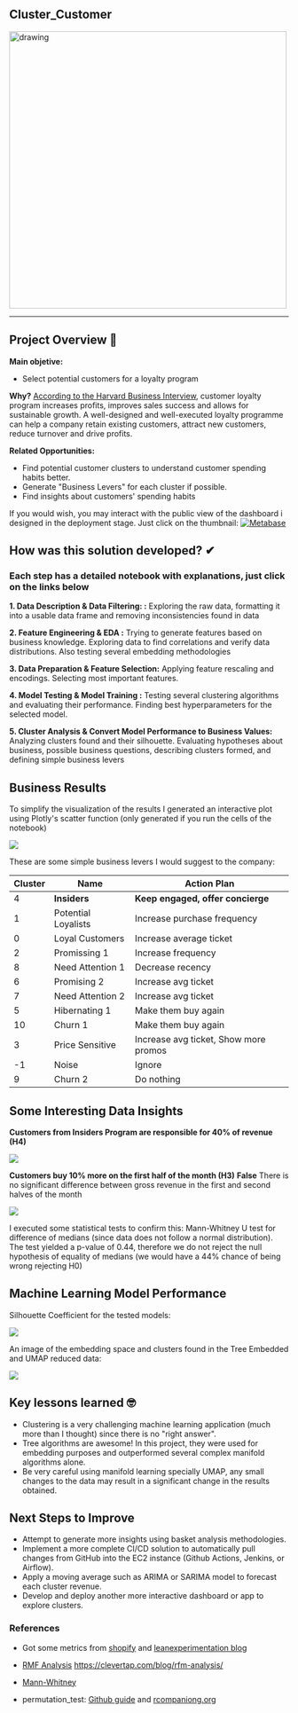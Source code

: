 ## Cluster_Customer

<img src="./reports/figures/clustering.jpg" alt="drawing" width="500"/>

-----

## Project Overview 🎯
**Main objetive:** 
- Select potential customers for a loyalty program 

**Why?** 
[According to the Harvard Business Interview](https://hbr.org/1995/05/do-rewards-really-create-loyalty), customer loyalty program increases profits, improves sales success and allows for sustainable growth. A well-designed and well-executed loyalty programme can help a company retain existing customers, attract new customers, reduce turnover and drive profits.

**Related Opportunities:** 
- Find potential customer clusters to understand customer spending habits better.
- Generate "Business Levers" for each cluster if possible.
- Find insights about customers' spending habits

If you would wish, you may interact with the public view of the dashboard i designed in the deployment stage. Just click on the thumbnail:
[<img alt = "Metabase" src="https://www.vectorlogo.zone/logos/metabase/metabase-ar21.svg">](https://insiders-project-metabase.herokuapp.com/public/dashboard/1b6ee0b6-54ad-480d-84e0-48db2d6c5637)

## How was this solution developed? ✔
### Each step has a detailed notebook with explanations, just click on the links below

**1. Data Description & Data Filtering: :** Exploring the raw data, formatting it into a usable data frame and removing inconsistencies found in data


**2. Feature Engineering & EDA :** Trying to generate features based on business knowledge. Exploring data to find correlations and verify data distributions. Also testing several embedding methodologies


**3. Data Preparation & Feature Selection:** Applying feature rescaling and encodings. Selecting most important features.


**4. Model Testing & Model Training :** Testing several clustering algorithms and evaluating their performance. Finding best hyperparameters for the selected model.


**5. Cluster Analysis & Convert Model Performance to Business Values:** Analyzing clusters found and their silhouette.  Evaluating hypotheses about business, possible business questions, describing clusters formed, and defining simple business levers


## Business Results

To simplify the visualization of the results I generated an interactive plot using Plotly's scatter function (only generated if you run the cells of the notebook)

![](./reports/figures/RFM.png)


These are some simple business levers I would suggest to the company:

| Cluster | Name | Action Plan  |
|-|-|-|
| 4 | **Insiders** | **Keep engaged, offer concierge**  |
| 1 | Potential Loyalists | Increase purchase frequency  |
| 0 | Loyal Customers | Increase average ticket  |
| 2 | Promissing 1 | Increase frequency  |
| 8 | Need Attention 1 | Decrease recency  |
| 6 | Promising 2 | Increase avg ticket  |
| 7 | Need Attention 2 | Increase avg ticket |
| 5 | Hibernating 1| Make them buy again |
| 10 | Churn 1 |Make them buy again |
| 3 | Price Sensitive | Increase avg ticket, Show more promos |
| -1 | Noise | Ignore |
| 9 | Churn 2 | Do nothing |

## Some Interesting Data Insights

**Customers from Insiders Program are responsible for 40% of revenue (H4)**

![](./reports/figures/H4.png)

**Customers buy 10% more on the first half of the month (H3)**
**False** There is no significant difference between gross revenue in the first and second halves of the month

![](./reports/figures/H3_1.png)

I executed some statistical tests to confirm this: Mann-Whitney U test for difference of medians (since data does not follow a normal distribution). The test yielded a p-value of 0.44, therefore we do not reject the null hypothesis of equality of medians (we would have a 44% chance of being wrong rejecting H0)


## Machine Learning Model Performance

Silhouette Coefficient for the tested models:

![](./reports/figures/Silhouette_score.png)

An image of the embedding space and clusters found in the Tree Embedded and UMAP reduced data:

![](./reports/figures/UMAP_2.png)
## Key lessons learned 🤓
- Clustering is a very challenging machine learning application (much more than I thought) since there is no "right answer".
- Tree algorithms are awesome! In this project, they were used for embedding purposes and outperformed several complex manifold algorithms alone.
- Be very careful using manifold learning specially UMAP, any small changes to the data may result in a significant change in the results obtained.

## Next Steps to Improve
- Attempt to generate more insights using basket analysis methodologies.
- Implement a more complete CI/CD solution to automatically pull changes from GitHub into the EC2 instance (Github Actions, Jenkins, or Airflow).
- Apply a moving average such as ARIMA or SARIMA model to forecast each cluster revenue.
- Develop and deploy another more interactive dashboard or app to explore clusters.

### References
- Got some metrics from [shopify](https://www.shopify.com/enterprise/ecommerce-returns)  and [leanexperimentation blog](
https://leanexperimentation.com/optimizing-an-e-commerce-with-15-key-metrics/)

- [RMF Analysis](https://clevertap.com/blog/rfm-analysis/)
https://clevertap.com/blog/rfm-analysis/

- [Mann-Whitney](http://www.inf.ufsc.br/~vera.carmo/Testes_de_Hipoteses/Testes_nao_parametricos_Mann-Whitney.pdf)

- permutation_test: [Github guide](https://rasbt.github.io/mlxtend/user_guide/evaluate/permutation_test/) and [rcompaniong.org](https://rcompanion.org/handbook/F_15.html#:~:text=Permutation%20tests%20can%20be%20used,can%20compare%20only%20two%20groups.)




